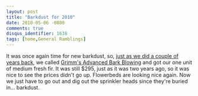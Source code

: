 ```yaml
---
layout: post
title: "Barkdust for 2010"
date: 2010-05-06 -0800
comments: true
disqus_identifier: 1638
tags: [home,General Ramblings]
---
```

It was once again time for new barkdust, so, [just as we did a couple of
years back](/archive/2008/10/03/barkdust-put-in-yesterday.aspx), we
called [Grimm's Advanced Bark
Blowing](http://www.grimmsfuel.com/blower.htm) and got our one unit of
medium fresh fir. It was still $295, just as it was two years ago, so
it was nice to see the prices didn't go up. Flowerbeds are looking nice
again. Now we just have to go out and dig out the sprinkler heads since
they're buried in... barkdust.
